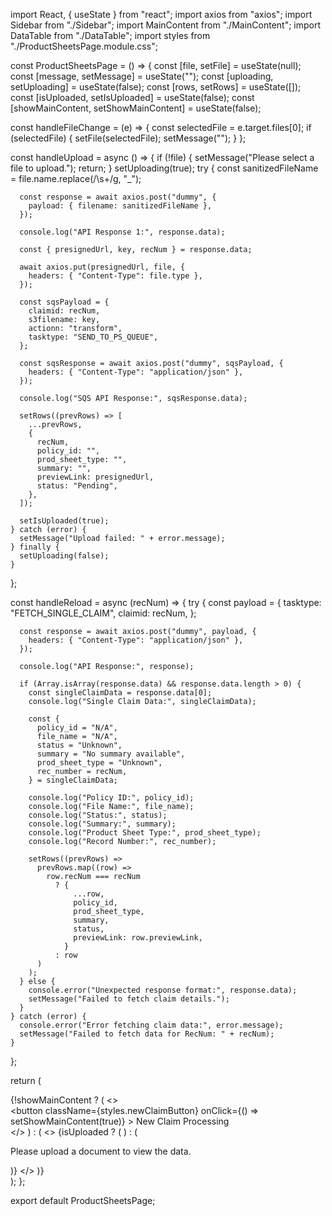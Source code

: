 import React, { useState } from "react";
import axios from "axios";
import Sidebar from "./Sidebar";
import MainContent from "./MainContent";
import DataTable from "./DataTable";
import styles from "./ProductSheetsPage.module.css";

const ProductSheetsPage = () => {
  const [file, setFile] = useState(null);
  const [message, setMessage] = useState("");
  const [uploading, setUploading] = useState(false);
  const [rows, setRows] = useState([]);
  const [isUploaded, setIsUploaded] = useState(false);
  const [showMainContent, setShowMainContent] = useState(false);

  const handleFileChange = (e) => {
    const selectedFile = e.target.files[0];
    if (selectedFile) {
      setFile(selectedFile);
      setMessage("");
    }
  };

  const handleUpload = async () => {
    if (!file) {
      setMessage("Please select a file to upload.");
      return;
    }
    setUploading(true);
    try {
      const sanitizedFileName = file.name.replace(/\s+/g, "_");

      const response = await axios.post("dummy", {
        payload: { filename: sanitizedFileName },
      });

      console.log("API Response 1:", response.data);

      const { presignedUrl, key, recNum } = response.data;

      await axios.put(presignedUrl, file, {
        headers: { "Content-Type": file.type },
      });

      const sqsPayload = {
        claimid: recNum,
        s3filename: key,
        actionn: "transform",
        tasktype: "SEND_TO_PS_QUEUE",
      };

      const sqsResponse = await axios.post("dummy", sqsPayload, {
        headers: { "Content-Type": "application/json" },
      });

      console.log("SQS API Response:", sqsResponse.data);

      setRows((prevRows) => [
        ...prevRows,
        {
          recNum,
          policy_id: "",
          prod_sheet_type: "",
          summary: "",
          previewLink: presignedUrl,
          status: "Pending",
        },
      ]);

      setIsUploaded(true);
    } catch (error) {
      setMessage("Upload failed: " + error.message);
    } finally {
      setUploading(false);
    }
  };

  const handleReload = async (recNum) => {
    try {
      const payload = {
        tasktype: "FETCH_SINGLE_CLAIM",
        claimid: recNum,
      };

      const response = await axios.post("dummy", payload, {
        headers: { "Content-Type": "application/json" },
      });

      console.log("API Response:", response);

      if (Array.isArray(response.data) && response.data.length > 0) {
        const singleClaimData = response.data[0];
        console.log("Single Claim Data:", singleClaimData);

        const {
          policy_id = "N/A",
          file_name = "N/A",
          status = "Unknown",
          summary = "No summary available",
          prod_sheet_type = "Unknown",
          rec_number = recNum,
        } = singleClaimData;

        console.log("Policy ID:", policy_id);
        console.log("File Name:", file_name);
        console.log("Status:", status);
        console.log("Summary:", summary);
        console.log("Product Sheet Type:", prod_sheet_type);
        console.log("Record Number:", rec_number);

        setRows((prevRows) =>
          prevRows.map((row) =>
            row.recNum === recNum
              ? {
                  ...row,
                  policy_id,
                  prod_sheet_type,
                  summary,
                  status,
                  previewLink: row.previewLink,
                }
              : row
          )
        );
      } else {
        console.error("Unexpected response format:", response.data);
        setMessage("Failed to fetch claim details.");
      }
    } catch (error) {
      console.error("Error fetching claim data:", error.message);
      setMessage("Failed to fetch data for RecNum: " + recNum);
    }
  };

  return (
    <div className={styles.container}>
      {!showMainContent ? (
        <>
          <div className={styles.header}>
            <button
              className={styles.newClaimButton}
              onClick={() => setShowMainContent(true)}
            >
              New Claim Processing
            </button>
          </div>
          <DataTable rows={rows} handleReload={handleReload} />
        </>
      ) : (
        <>
          <Sidebar
            onFileChange={handleFileChange}
            onUpload={handleUpload}
            uploading={uploading}
          />
          {isUploaded ? (
            <MainContent
              message={message}
              rows={rows}
              handleReload={handleReload}
            />
          ) : (
            <p className={styles.infoMessage}>
              Please upload a document to view the data.
            </p>
          )}
        </>
      )}
    </div>
  );
};

export default ProductSheetsPage;

